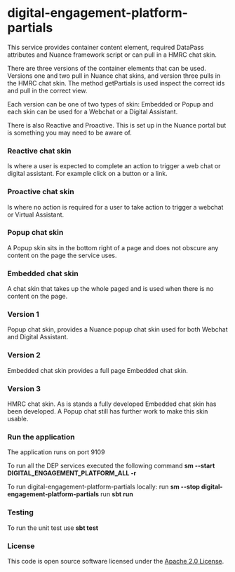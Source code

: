 
# digital-engagement-platform-partials

This service provides container content element, required DataPass attributes and Nuance framework script or can 
pull in a HMRC chat skin.

There are three versions of the container elements that can be used. Versions one and two pull in Nuance chat skins,
and version three pulls in the HMRC chat skin. The method getPartials is used inspect the correct ids and pull in the correct view.

Each version can be one of two types of skin: Embedded or Popup and each skin can be used for a Webchat or a
Digital Assistant.

There is also Reactive and Proactive. This is set up in the Nuance portal but is something you may need to be aware of.

### Reactive chat skin
Is where a user is expected to complete an action to trigger a web chat or digital assistant. For example click on 
a button or a link.

### Proactive chat skin
Is where no action is required for a user to take action to trigger a webchat or Virtual Assistant. 

### Popup chat skin
A Popup skin sits in the bottom right of a page and does not obscure any content on the page the service uses.

### Embedded chat skin
A chat skin that takes up the whole paged and is used when there is no content on the page.

### Version 1
Popup chat skin, provides a Nuance popup chat skin used for both Webchat and Digital Assistant.

### Version 2
Embedded chat skin provides a full page Embedded chat skin.

### Version 3
HMRC chat skin. As is stands a fully developed Embedded chat skin has been developed. A Popup chat still has
further work to make this skin usable. 

### Run the application
The application runs on port 9109

To run all the DEP services executed the following command 
**sm --start DIGITAL_ENGAGEMENT_PLATFORM_ALL -r**

To run digital-engagement-platform-partials locally:
run **sm --stop digital-engagement-platform-partials**
run **sbt run**

### Testing
To run the unit test use **sbt test**

### License

This code is open source software licensed under the [Apache 2.0 License]("http://www.apache.org/licenses/LICENSE-2.0.html").
